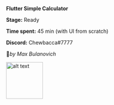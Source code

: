 
**Flutter Simple Calculator** 


**Stage:** Ready

**Time spent:** 45 min (with UI from scratch)

**Discord:** Chewbacca#7777




:anger:_by Max Bulanovich_

<img src="[url](https://user-images.githubusercontent.com/115110702/220992301-dccf94f0-ee36-4420-a055-0348743b2046.jpg)" alt="alt text" width="100" height="100">
